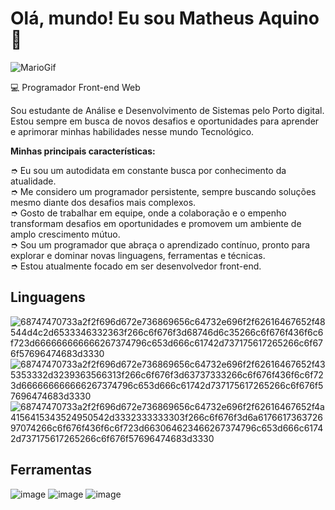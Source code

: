 <h1>Olá, mundo! Eu sou Matheus Aquino👋</h1>

![MarioGif](https://camo.githubusercontent.com/67fc6fe69796a1433e92819310c117759475b5cba29dccedecd68a54e6f60fe6/68747470733a2f2f6d69722d73332d63646e2d63662e626568616e63652e6e65742f70726f6a6563745f6d6f64756c65732f313430305f6f70745f312f3831626234623136353638343031392e363430623630333864313333652e676966)

💻 Programador Front-end Web

Sou estudante de Análise e Desenvolvimento de Sistemas pelo Porto digital. Estou sempre em busca de novos desafios e oportunidades para aprender e aprimorar minhas habilidades nesse mundo Tecnológico.

<b>Minhas principais características:</b>

➮ Eu sou um autodidata em constante busca por conhecimento da atualidade.<br>
➮ Me considero um programador persistente, sempre buscando soluções mesmo diante dos desafios mais complexos.<br>
➮ Gosto de trabalhar em equipe, onde a colaboração e o empenho transformam desafios em oportunidades e promovem um ambiente de amplo crescimento mútuo.<br>
➮ Sou um programador que abraça o aprendizado contínuo, pronto para explorar e dominar novas linguagens, ferramentas e técnicas.<br>
➮ Estou atualmente focado em ser desenvolvedor front-end.

<h2>Linguagens</h2>

![68747470733a2f2f696d672e736869656c64732e696f2f62616467652f48544d4c2d6533346332363f266c6f676f3d68746d6c35266c6f676f436f6c6f723d666666666666267374796c653d666c61742d737175617265266c6f676f57696474683d3330](https://github.com/aquinodev2022/aquinodev2022/assets/113396919/8e08a498-a95f-4adf-b187-2a560f28a2fa)
![68747470733a2f2f696d672e736869656c64732e696f2f62616467652f435353332d3239363566313f266c6f676f3d63737333266c6f676f436f6c6f723d666666666666267374796c653d666c61742d737175617265266c6f676f57696474683d3330](https://github.com/aquinodev2022/aquinodev2022/assets/113396919/c7131871-9c87-4612-8f92-c7d87b31518f)
![68747470733a2f2f696d672e736869656c64732e696f2f62616467652f4a4156415343524950542d3332333333303f266c6f676f3d6a617661736372697074266c6f676f436f6c6f723d663064623466267374796c653d666c61742d737175617265266c6f676f57696474683d3330](https://github.com/aquinodev2022/aquinodev2022/assets/113396919/e6d15d83-20b1-4445-9137-60eaae62930b)

<h2>Ferramentas</h2>

![image](https://github.com/aquinodev2022/aquinodev2022/assets/113396919/e891d6ae-6afe-4eba-8662-863e9e2fbacb)
![image](https://github.com/aquinodev2022/aquinodev2022/assets/113396919/385275aa-5f3c-4dcb-a239-4968feeeafe2)
![image](https://github.com/aquinodev2022/aquinodev2022/assets/113396919/25b1841b-1a02-48d8-a7f4-6ffd7a857dc0)


